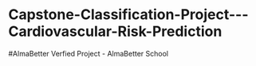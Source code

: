 # Capstone-Classification-Project---Cardiovascular-Risk-Prediction
#AlmaBetter Verfied Project - AlmaBetter School

